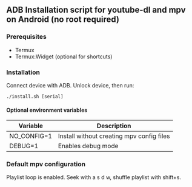 ## ADB Installation script for youtube-dl and mpv on Android (no root required)

### Prerequisites

* Termux
* Termux:Widget (optional for shortcuts)

### Installation

Connect device with ADB. Unlock device, then run:

```
./install.sh [serial]
```

#### Optional environment variables

|Variable|Description|
|---|---|
|NO_CONFIG=1|Install without creating mpv config files|
|DEBUG=1|Enables debug mode|

### Default mpv configuration

Playlist loop is enabled. Seek with a s d w, shuffle playlist with shift+s.
